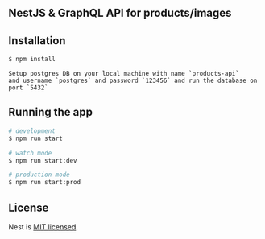 ## NestJS & GraphQL API for products/images

## Installation

```bash
$ npm install
```

```DB
Setup postgres DB on your local machine with name `products-api`
and username `postgres` and password `123456` and run the database on port `5432`
```

## Running the app

```bash
# development
$ npm run start

# watch mode
$ npm run start:dev

# production mode
$ npm run start:prod
```

## License

Nest is [MIT licensed](LICENSE).
